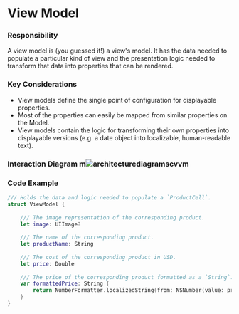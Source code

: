 # View Model
### Responsibility
A view model is (you guessed it!) a view's model. It has the data needed to populate a particular kind of view and the presentation logic needed to transform that data into properties that can be rendered.

### Key Considerations
* View models define the single point of configuration for displayable properties.
* Most of the properties can easily be mapped from similar properties on the Model.
* View models contain the logic for transforming their own properties into displayable versions (e.g. a date object into localizable, human-readable text).

### Interaction Diagram  m![architecturediagramscvvm](https://user-images.githubusercontent.com/16432044/41423586-afbc2640-6fc9-11e8-86ba-3a565de95dae.png)

### Code Example
```swift
/// Holds the data and logic needed to populate a `ProductCell`.
struct ViewModel {
    
    /// The image representation of the corresponding product.
    let image: UIImage?
    
    /// The name of the corresponding product.
    let productName: String
    
    /// The cost of the corresponding product in USD.
    let price: Double
    
    /// The price of the corresponding product formatted as a `String`.
    var formattedPrice: String {
        return NumberFormatter.localizedString(from: NSNumber(value: price), number: .currency)
    }
}

```
